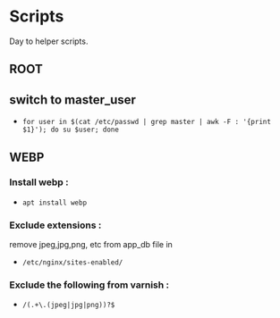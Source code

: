 # Scripts

Day to helper scripts.

## ROOT

## switch to master_user
* `for user in $(cat /etc/passwd | grep master | awk -F : '{print $1}'); do su $user; done`

## WEBP

### Install webp : 

* `apt install webp`

### Exclude extensions : 

remove jpeg,jpg,png, etc from app_db file in 

* `/etc/nginx/sites-enabled/`

### Exclude the following from varnish : 

* `/(.+\.(jpeg|jpg|png))?$`
 
